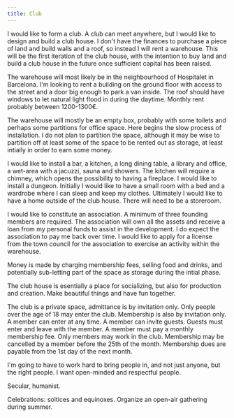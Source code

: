 ```yaml
---
title: Club
---
```


I would like to form a club.  A club can meet anywhere, but I would like to design and build a club house.  I don't have the finances to purchase a piece of land and build walls and a roof, so instead I will rent a warehouse.  This will be the first iteration of the club house, with the intention to buy land and build a club house in the future once sufficient capital has been raised.

The warehouse will most likely be in the neighbourhood of Hospitalet in Barcelona.  I'm looking to rent a building on the ground floor with access to the street and a door big enough to park a van inside.  The roof should have windows to let natural light flood in during the daytime.  Monthly rent probably between 1200-1300€.

The warehouse will mostly be an empty box, probably with some toilets and perhaps some partitions for office space.  Here begins the slow process of installation.  I do not plan to partition the space, although it may be wise to partition off at least some of the space to be rented out as storage, at least intially in order to earn some money.

I would like to install a bar, a kitchen, a long dining table, a library and office, a wet-area with a jacuzzi, sauna and showers.  The kitchen will require a chimney, which opens the possibility to having a fireplace.  I would like to install a dungeon.  Initially I would like to have a small room with a bed and a wardrobe where I can sleep and keep my clothes.  Ultimately I would like to have a home outside of the club house.  There will need to be a storeroom.

I would like to constitute an association.  A minimum of three founding members are required.  The association will own all the assets and receive a loan from my personal funds to assist in the development.  I do expect the association to pay me back over time.  I would like to apply for a license from the town council for the association to exercise an activity within the warehouse.  








Money is made by charging membership fees, selling food and drinks, and potentially sub-letting part of the space as storage during the intial phase.

The club house is esentially a place for socializing, but also for production and creation.  Make beautiful things and have fun together.



The club is a private space, admittance is by invitation only.  Only people over the age of 18 may enter the club.  Membership is also by invitation only.  A member can enter at any time.  A member can invite guests.  Guests must enter and leave with the member.  A member must pay a monthly membership fee.  Only members may work in the club.  Membership may be cancelled by a member before the 25th of the month.  Membership dues are payable from the 1st day of the next month.  


I'm going to have to work hard to bring people in, and not just anyone, but the right people.  I want open-minded and respectful people.

Secular, humanist.

Celebrations: soltices and equinoxes.  Organize an open-air gathering during summer. 
